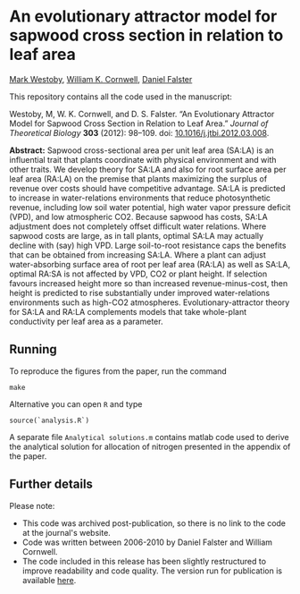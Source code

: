 # An evolutionary attractor model for sapwood cross section in relation to leaf area

[Mark Westoby](http://bio.mq.edu.au/research/groups/ecology//westoby/mark.htm),
[William K. Cornwell](http://www.phylodiversity.net/wcornwell/),
[Daniel Falster](http://danielfalster.com/)

This repository contains all the code used in the manuscript:

Westoby, M, W. K. Cornwell, and D. S. Falster. “An Evolutionary Attractor Model for Sapwood Cross Section in Relation to Leaf Area.” *Journal of Theoretical Biology* **303** (2012): 98–109. doi: [10.1016/j.jtbi.2012.03.008](http://doi.org/10.1016/j.jtbi.2012.03.008).

**Abstract:** Sapwood cross-sectional area per unit leaf area (SA:LA) is an influential trait that plants coordinate with physical environment and with other traits. We develop theory for SA:LA and also for root surface area per leaf area (RA:LA) on the premise that plants maximizing the surplus of revenue over costs should have competitive advantage. SA:LA is predicted to increase in water-relations environments that reduce photosynthetic revenue, including low soil water potential, high water vapor pressure deficit (VPD), and low atmospheric CO2. Because sapwood has costs, SA:LA adjustment does not completely offset difficult water relations. Where sapwood costs are large, as in tall plants, optimal SA:LA may actually decline with (say) high VPD. Large soil-to-root resistance caps the benefits that can be obtained from increasing SA:LA. Where a plant can adjust water-absorbing surface area of root per leaf area (RA:LA) as well as SA:LA, optimal RA:SA is not affected by VPD, CO2 or plant height. If selection favours increased height more so than increased revenue-minus-cost, then height is predicted to rise substantially under improved water-relations environments such as high-CO2 atmospheres. Evolutionary-attractor theory for SA:LA and RA:LA complements models that take whole-plant conductivity per leaf area as a parameter.

## Running

To reproduce the figures from the paper, run the command

```
make
```

Alternative you can open `R` and type

```
source(`analysis.R`)
```

A separate file  `Analytical solutions.m` contains matlab code used to derive the analytical solution for allocation of nitrogen presented in the appendix of the paper.

## Further details

Please note:

- This code was archived post-publication, so there is no link to the code at the journal's website.
- Code was written between 2006-2010 by Daniel Falster and William Cornwell.
- The code included in this release has been slightly restructured to improve readability and code quality. The version run for publication is available [here](https://github.com/dfalster/Westoby_2012_JTB_sapwood_model/commit/20215f539f78f7ecc73635e41844032cdea6c92b).
